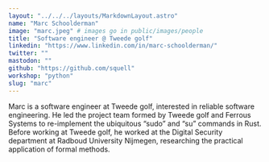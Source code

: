 ```yaml
---
layout: "../../../layouts/MarkdownLayout.astro"
name: "Marc Schoolderman"
image: "marc.jpeg" # images go in public/images/people
title: "Software engineer @ Tweede golf"
linkedin: "https://www.linkedin.com/in/marc-schoolderman/"
twitter: ""
mastodon: ""
github: "https://github.com/squell"
workshop: "python"
slug: "marc"
---
```


Marc is a software engineer at Tweede golf, interested in reliable software engineering. He led the project team formed by Tweede golf and Ferrous Systems to re-implement the ubiquitous “sudo” and “su” commands in Rust. Before working at Tweede golf, he worked at the Digital Security department at Radboud University Nijmegen, researching the practical application of formal methods.